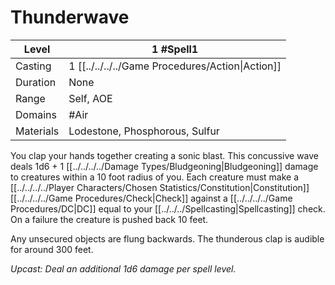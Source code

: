# Thunderwave

| Level     | 1 #Spell1                                        |
| --------- | ------------------------------------------------ |
| Casting   | 1 [[../../../../Game Procedures/Action\|Action]] |
| Duration  | None                                             |
| Range     | Self, AOE                                        |
| Domains   | #Air                                             |
| Materials | Lodestone, Phosphorous, Sulfur                   |

You clap your hands together creating a sonic blast. This concussive wave deals 1d6 + 1 [[../../../../Damage Types/Bludgeoning\|Bludgeoning]] damage to creatures within a 10 foot radius of you. Each creature must make a [[../../../../Player Characters/Chosen Statistics/Constitution\|Constitution]] [[../../../../Game Procedures/Check\|Check]] against a [[../../../../Game Procedures/DC\|DC]] equal to your [[../../../Spellcasting\|Spellcasting]] check. On a failure the creature is pushed back 10 feet.

Any unsecured objects are flung backwards. The thunderous clap is audible for around 300 feet.

*Upcast: Deal an additional 1d6 damage per spell level.*